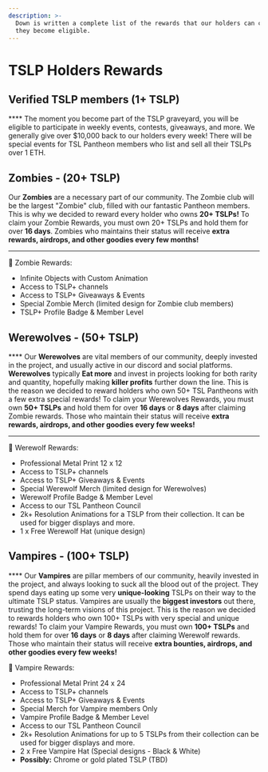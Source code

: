 ```yaml
---
description: >-
  Down is written a complete list of the rewards that our holders can claim once
  they become eligible.
---
```


# TSLP Holders Rewards

## **Verified TSLP members (1+ TSLP)**

&#x20;    ****     The moment you become part of the TSLP graveyard, you will be eligible to participate in weekly events, contests, giveaways, and more. We generally give over $10,000 back to our holders every week! There will be special events for TSL Pantheon members who list and sell all their TSLPs over 1 ETH.



## **Zombies - (20+ TSLP)**

&#x20;   Our **Zombies** are a necessary part of our community. The Zombie club will be the largest "Zombie" club, filled with our fantastic Pantheon members. This is why we decided to reward every holder who owns **20+ TSLPs!** To claim your Zombie Rewards, you must own 20+ TSLPs and hold them for over **16 days**. Zombies who maintains their status will receive **extra rewards, airdrops, and other goodies every few months!**

****

🧟 Zombie Rewards:

* Infinite Objects with Custom Animation
* Access to TSLP+ channels
* Access to TSLP+ Giveaways & Events
* Special Zombie Merch (limited design for Zombie club members)
* TSLP+ Profile Badge & Member Level



## **Werewolves - (50+ TSLP)**

&#x20;   **** Our **Werewolves** are vital members of our community, deeply invested in the project, and usually active in our discord and social platforms. **Werewolves** typically **Eat more** and invest in projects looking for both rarity and quantity, hopefully making **killer profits** further down the line. This is the reason we decided to reward holders who own 50+ TSL Pantheons with a few extra special rewards! To claim your Werewolves Rewards, you must own **50+ TSLPs** and hold them for over **16 days** or **8 days** after claiming Zombie rewards. Those who maintain their status will receive **extra rewards, airdrops, and other goodies every few weeks!**

****

🐺 Werewolf Rewards:

* Professional Metal Print 12 x 12
* Access to TSLP+ channels
* Access to TSLP+ Giveaways & Events
* Special Werewolf Merch (limited design for Werewolves)
* Werewolf Profile Badge & Member Level
* Access to our TSL Pantheon Council
* 2k+ Resolution Animations for a TSLP from their collection. It can be used for bigger displays and more.
* 1 x Free Werewolf Hat (unique design)



## **Vampires - (100+ TSLP)**

&#x20;    ****     Our **Vampires** are pillar members of our community, heavily invested in the project, and always looking to suck all the blood out of the project. They spend days eating up some very **unique-looking** TSLPs on their way to the ultimate TSLP status. Vampires are usually the **biggest investors** out there, trusting the long-term visions of this project. This is the reason we decided to rewards holders who own 100+ TSLPs with very special and unique rewards! To claim your Vampire Rewards, you must own **100+ TSLPs** and hold them for over **16 days** or **8 days** after claiming Werewolf rewards. Those who maintain their status will receive **extra bounties, airdrops, and other goodies every few weeks!**



🧛 Vampire Rewards:

* Professional Metal Print 24 x 24
* Access to TSLP+ channels
* Access to TSLP+ Giveaways & Events
* Special Merch for Vampire members Only
* Vampire Profile Badge & Member Level
* Access to our TSL Pantheon Council
* 2k+ Resolution Animations for up to 5 TSLPs from their collection can be used for bigger displays and more.
* 2 x Free Vampire Hat (Special designs - Black & White)
* **Possibly:** Chrome or gold plated TSLP (TBD)
